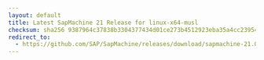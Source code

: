 ```yaml
---
layout: default
title: Latest SapMachine 21 Release for linux-x64-musl
checksum: sha256 9387964c37838b3304377434d01ce273b4512923eba35a4cc23954ba6e41d14b
redirect_to:
  - https://github.com/SAP/SapMachine/releases/download/sapmachine-21.0.4/sapmachine-jre-21.0.4_linux-x64-musl_bin.tar.gz
---
```

